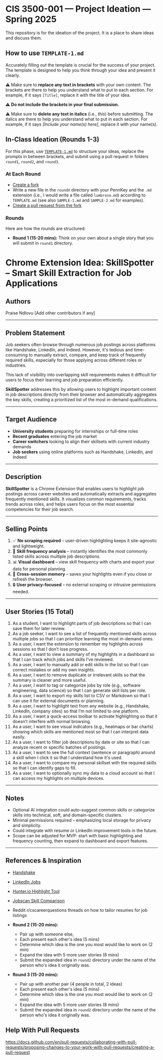 # CIS 3500-001 — Project Ideation — Spring 2025

This repository is for the ideation of the project. It is a place to share ideas and discuss them.

## How to use `TEMPLATE-1.md`

Accurately filling out the template is crucial for the success of your project. The template is designed to help you think through your idea and present it clearly.

⚠️ Make sure to **replace any text in brackets** with your own content. The brackets are there to help you understand what to put in each section. For example, if it says `[Title]`, replace it with the title of your idea.

⚠️ **Do not include the brackets in your final submission.**

⚠️ Make sure to **delete any text in italics** (i.e., _this_) before submitting. The italics are there to help you understand what to put in each section. For example, if it says _[Include your name(s) here]_, replace it with your name(s).

## In-Class Ideation (Rounds 1-3)

For this phase, use [`TEMPLATE-1.md`](TEMPLATE-1.md) to structure your ideas, replace the prompts in between brackets, and submit using a pull request in folders `round1`, `round2`, and `round3`.

### At Each Round

- [Create a fork](https://docs.github.com/en/pull-requests/collaborating-with-pull-requests/working-with-forks/fork-a-repo)
- Write a new file in the `roundX` directory with your PennKey and the `.md` extension (i.e., I would write a file called `lumbroso.md`) according to `TEMPLATE.md` (see also `SAMPLE-1.md` and `SAMPLE-2.md` for examples).
- [Create a pull request from the fork](https://docs.github.com/en/pull-requests/collaborating-with-pull-requests/proposing-changes-to-your-work-with-pull-requests/creating-a-pull-request-from-a-fork)

### Rounds

Here are how the rounds are structured:

- **Round 1 (15-20 mins):** Think on your own about a single story that you will submit in `round1` directory.

# Chrome Extension Idea: **SkillSpotter – Smart Skill Extraction for Job Applications**

## Authors

Praise Ndlovu
[Add other contributors if any]

---

## Problem Statement

Job seekers often browse through numerous job postings across platforms like Handshake, LinkedIn, and Indeed. However, it's tedious and time-consuming to manually extract, compare, and keep track of frequently required skills, especially for those applying across different roles or industries.

This lack of visibility into overlapping skill requirements makes it difficult for users to focus their learning and job preparation efficiently.

**SkillSpotter** addresses this by allowing users to highlight important content in job descriptions directly from their browser and automatically aggregates the key skills, creating a prioritized list of the most in-demand qualifications.

---

## Target Audience

- **University students** preparing for internships or full-time roles
- **Recent graduates** entering the job market
- **Career switchers** looking to align their skillsets with current industry demands
- **Job seekers** using online platforms such as Handshake, LinkedIn, and Indeed

---

## Description

**SkillSpotter** is a Chrome Extension that enables users to highlight job postings across career websites and automatically extracts and aggregates frequently mentioned skills. It visualizes common requirements, tracks trends across roles, and helps users focus on the most essential competencies for their job search.

---

## Selling Points

1. ✅ **No scraping required** – user-driven highlighting keeps it site-agnostic and lightweight.
2. 🧠 **Skill frequency analysis** – instantly identifies the most commonly listed skills across multiple job descriptions.
3. 📊 **Visual dashboard** – view skill frequency with charts and export your data for personal planning.
4. 📝 **Cross-session memory** – saves your highlights even if you close or refresh the browser.
5. 🔒 **User privacy-focused** – no external scraping or intrusive permissions needed.

---

## User Stories (15 Total)

1. As a student, I want to highlight parts of job descriptions so that I can save them for later review.
2. As a job seeker, I want to see a list of frequently mentioned skills across multiple jobs so that I can prioritize learning the most in-demand ones.
3. As a user, I want the extension to remember my highlights across sessions so that I don’t lose progress.
4. As a user, I want to view a summary of my highlights in a dashboard so that I can track which jobs and skills I’ve reviewed.
5. As a user, I want to manually add or edit skills in the list so that I can correct mistakes or add my own insights.
6. As a user, I want to remove duplicate or irrelevant skills so that the summary is cleaner and more useful.
7. As a user, I want to tag or categorize jobs by role (e.g., software engineering, data science) so that I can generate skill lists per role.
8. As a user, I want to export my skills list to CSV or Markdown so that I can use it for external documents or planning.
9. As a user, I want to highlight text from any website (e.g., Handshake, LinkedIn, company sites) so that I’m not limited to one platform.
10. As a user, I want a quick-access toolbar to activate highlighting so that it doesn’t interfere with normal browsing.
11. As a user, I want to see visual indicators (e.g., heatmaps or bar charts) showing which skills are mentioned most so that I can interpret data easily.
12. As a user, I want to filter job descriptions by date or site so that I can analyze recent or specific batches of postings.
13. As a user, I want to see the full context (sentence or paragraph) around a skill when I click it so that I understand how it's used.
14. As a user, I want to compare my personal skillset with the required skills so that I can identify gaps to fill.
15. As a user, I want to optionally sync my data to a cloud account so that I can access my highlights on multiple devices.

---

## Notes

- Optional AI integration could auto-suggest common skills or categorize skills into technical, soft, and domain-specific clusters.
- Minimal permissions required – emphasizing local storage for privacy and simplicity.
- Could integrate with resume or LinkedIn improvement tools in the future.
- Scope can be adjusted for MVP: start with basic highlighting and frequency counting, then expand to dashboard and export features.

---

## References & Inspiration

- [Handshake](https://joinhandshake.com/)
- [LinkedIn Jobs](https://www.linkedin.com/jobs/)
- [Hunter.io Highlight Tool](https://chrome.google.com/webstore/detail/hunter-email-finder-extens/ioalpmibngobedobkmbhgmadaphocjdn)
- [Jobscan Skill Comparison](https://www.jobscan.co/)
- Reddit r/cscareerquestions threads on how to tailor resumes for job listings

- **Round 2 (15-20 mins):**
  - Pair up with someone else,
  - Each present each other's idea (5 mins)
  - Determine which idea is the one you most would like to work on (2 min)
  - Expand the idea with 5 more user stories (8 mins)
  - Submit the expanded idea in `round2` directory under the name of the person who's idea it originally was.
- **Round 3 (15-20 mins):**
  - Pair up with another pair (4 people in total, 2 ideas)
  - Each present each other's idea (5 mins)
  - Determine which idea is the one you most would like to work on (2 min)
  - Expand the idea with 5 more user stories (8 mins)
  - Submit the expanded idea in `round2` directory under the name of the person who's idea it originally was.

## Help With Pull Requests

https://docs.github.com/en/pull-requests/collaborating-with-pull-requests/proposing-changes-to-your-work-with-pull-requests/creating-a-pull-request
